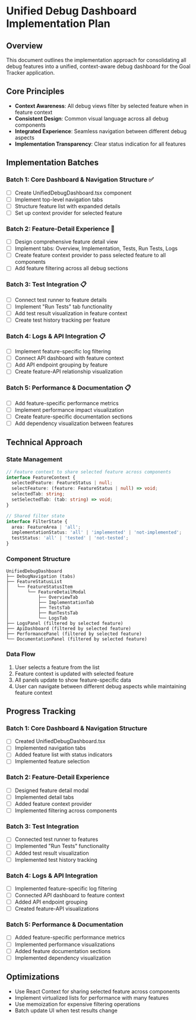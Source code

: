 # Unified Debug Dashboard Implementation Plan

## Overview
This document outlines the implementation approach for consolidating all debug features into a unified, context-aware debug dashboard for the Goal Tracker application.

## Core Principles
- **Context Awareness**: All debug views filter by selected feature when in feature context
- **Consistent Design**: Common visual language across all debug components
- **Integrated Experience**: Seamless navigation between different debug aspects
- **Implementation Transparency**: Clear status indication for all features

## Implementation Batches

### Batch 1: Core Dashboard & Navigation Structure ✅
- [ ] Create UnifiedDebugDashboard.tsx component
- [ ] Implement top-level navigation tabs
- [ ] Structure feature list with expanded details
- [ ] Set up context provider for selected feature

### Batch 2: Feature-Detail Experience 🔄
- [ ] Design comprehensive feature detail view
- [ ] Implement tabs: Overview, Implementation, Tests, Run Tests, Logs
- [ ] Create feature context provider to pass selected feature to all components
- [ ] Add feature filtering across all debug sections

### Batch 3: Test Integration 📋
- [ ] Connect test runner to feature details
- [ ] Implement "Run Tests" tab functionality
- [ ] Add test result visualization in feature context
- [ ] Create test history tracking per feature

### Batch 4: Logs & API Integration 📋
- [ ] Implement feature-specific log filtering
- [ ] Connect API dashboard with feature context
- [ ] Add API endpoint grouping by feature
- [ ] Create feature-API relationship visualization

### Batch 5: Performance & Documentation 📋
- [ ] Add feature-specific performance metrics
- [ ] Implement performance impact visualization
- [ ] Create feature-specific documentation sections
- [ ] Add dependency visualization between features

## Technical Approach

### State Management
```typescript
// Feature context to share selected feature across components
interface FeatureContext {
  selectedFeature: FeatureStatus | null;
  selectFeature: (feature: FeatureStatus | null) => void;
  selectedTab: string;
  setSelectedTab: (tab: string) => void;
}

// Shared filter state
interface FilterState {
  area: FeatureArea | 'all';
  implementationStatus: 'all' | 'implemented' | 'not-implemented';
  testStatus: 'all' | 'tested' | 'not-tested';
}
```

### Component Structure
```
UnifiedDebugDashboard
├── DebugNavigation (tabs)
├── FeatureStatusList
│   └── FeatureStatusItem
│       └── FeatureDetailModal
│           ├── OverviewTab
│           ├── ImplementationTab
│           ├── TestsTab
│           ├── RunTestsTab
│           └── LogsTab
├── LogsPanel (filtered by selected feature)
├── ApiDashboard (filtered by selected feature)
├── PerformancePanel (filtered by selected feature)
└── DocumentationPanel (filtered by selected feature)
```

### Data Flow
1. User selects a feature from the list
2. Feature context is updated with selected feature
3. All panels update to show feature-specific data
4. User can navigate between different debug aspects while maintaining feature context

## Progress Tracking

### Batch 1: Core Dashboard & Navigation Structure
- [ ] Created UnifiedDebugDashboard.tsx
- [ ] Implemented navigation tabs
- [ ] Added feature list with status indicators
- [ ] Implemented feature selection

### Batch 2: Feature-Detail Experience
- [ ] Designed feature detail modal
- [ ] Implemented detail tabs
- [ ] Added feature context provider
- [ ] Implemented filtering across components

### Batch 3: Test Integration
- [ ] Connected test runner to features
- [ ] Implemented "Run Tests" functionality
- [ ] Added test result visualization
- [ ] Implemented test history tracking

### Batch 4: Logs & API Integration
- [ ] Implemented feature-specific log filtering
- [ ] Connected API dashboard to feature context
- [ ] Added API endpoint grouping
- [ ] Created feature-API visualizations

### Batch 5: Performance & Documentation
- [ ] Added feature-specific performance metrics
- [ ] Implemented performance visualizations
- [ ] Added feature documentation sections
- [ ] Implemented dependency visualization

## Optimizations
- Use React Context for sharing selected feature across components
- Implement virtualized lists for performance with many features
- Use memoization for expensive filtering operations
- Batch update UI when test results change